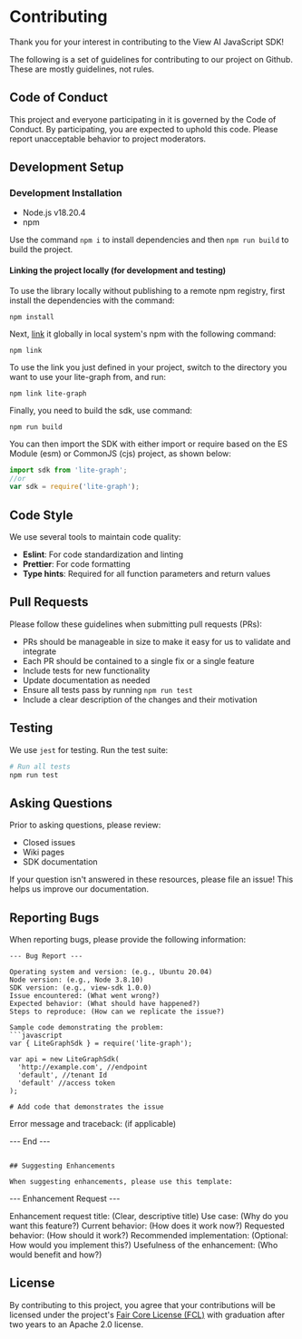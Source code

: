 # Contributing

Thank you for your interest in contributing to the View AI JavaScript SDK!

The following is a set of guidelines for contributing to our project on Github. These are mostly guidelines, not rules.

## Code of Conduct

This project and everyone participating in it is governed by the Code of Conduct. By participating, you are expected to uphold this code. Please report unacceptable behavior to project moderators.

## Development Setup

### Development Installation

- Node.js v18.20.4
- npm

Use the command `npm i` to install dependencies and then `npm run build` to build the project.

#### Linking the project locally (for development and testing)

To use the library locally without publishing to a remote npm registry, first install the dependencies with the command:

```shell
npm install
```

Next, [link](https://docs.npmjs.com/cli/link) it globally in local system's npm with the following command:

```shell
npm link
```

To use the link you just defined in your project, switch to the directory you want to use your lite-graph from, and run:

```shell
npm link lite-graph
```

Finally, you need to build the sdk, use command:

```shell
npm run build
```

You can then import the SDK with either import or require based on the ES Module (esm) or CommonJS (cjs) project, as shown below:

```javascript
import sdk from 'lite-graph';
//or
var sdk = require('lite-graph');
```

## Code Style

We use several tools to maintain code quality:

- **Eslint**: For code standardization and linting
- **Prettier**: For code formatting
- **Type hints**: Required for all function parameters and return values

## Pull Requests

Please follow these guidelines when submitting pull requests (PRs):

- PRs should be manageable in size to make it easy for us to validate and integrate
- Each PR should be contained to a single fix or a single feature
- Include tests for new functionality
- Update documentation as needed
- Ensure all tests pass by running `npm run test`
- Include a clear description of the changes and their motivation

## Testing

We use `jest` for testing. Run the test suite:

```bash
# Run all tests
npm run test

```

## Asking Questions

Prior to asking questions, please review:

- Closed issues
- Wiki pages
- SDK documentation

If your question isn't answered in these resources, please file an issue! This helps us improve our documentation.

## Reporting Bugs

When reporting bugs, please provide the following information:

````
--- Bug Report ---

Operating system and version: (e.g., Ubuntu 20.04)
Node version: (e.g., Node 3.8.10)
SDK version: (e.g., view-sdk 1.0.0)
Issue encountered: (What went wrong?)
Expected behavior: (What should have happened?)
Steps to reproduce: (How can we replicate the issue?)

Sample code demonstrating the problem:
```javascript
var { LiteGraphSdk } = require('lite-graph');

var api = new LiteGraphSdk(
  'http://example.com', //endpoint
  'default', //tenant Id
  'default' //access token
);

# Add code that demonstrates the issue
````

Error message and traceback: (if applicable)

--- End ---

```

## Suggesting Enhancements

When suggesting enhancements, please use this template:

```

--- Enhancement Request ---

Enhancement request title: (Clear, descriptive title)
Use case: (Why do you want this feature?)
Current behavior: (How does it work now?)
Requested behavior: (How should it work?)
Recommended implementation: (Optional: How would you implement this?)
Usefulness of the enhancement: (Who would benefit and how?)

## License

By contributing to this project, you agree that your contributions will be licensed under the project's [Fair Core License (FCL)](https://fcl.dev/) with graduation after two years to an Apache 2.0 license.
